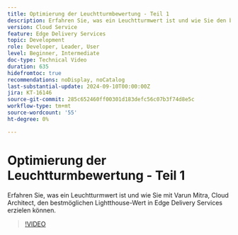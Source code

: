 ```yaml
---
title: Optimierung der Leuchtturmbewertung - Teil 1
description: Erfahren Sie, was ein Leuchtturmwert ist und wie Sie den bestmöglichen Leuchtturmwert in Edge Delivery Services erzielen.
version: Cloud Service
feature: Edge Delivery Services
topic: Development
role: Developer, Leader, User
level: Beginner, Intermediate
doc-type: Technical Video
duration: 635
hidefromtoc: true
recommendations: noDisplay, noCatalog
last-substantial-update: 2024-09-10T00:00:00Z
jira: KT-16146
source-git-commit: 285c652460ff00301d183defc56c07b3f74d8e5c
workflow-type: tm+mt
source-wordcount: '55'
ht-degree: 0%

---
```



# Optimierung der Leuchtturmbewertung - Teil 1

Erfahren Sie, was ein Leuchtturmwert ist und wie Sie mit Varun Mitra, Cloud Architect, den bestmöglichen Lightthouse-Wert in Edge Delivery Services erzielen können.

>[!VIDEO](https://video.tv.adobe.com/v/3433378/?learn=on)
